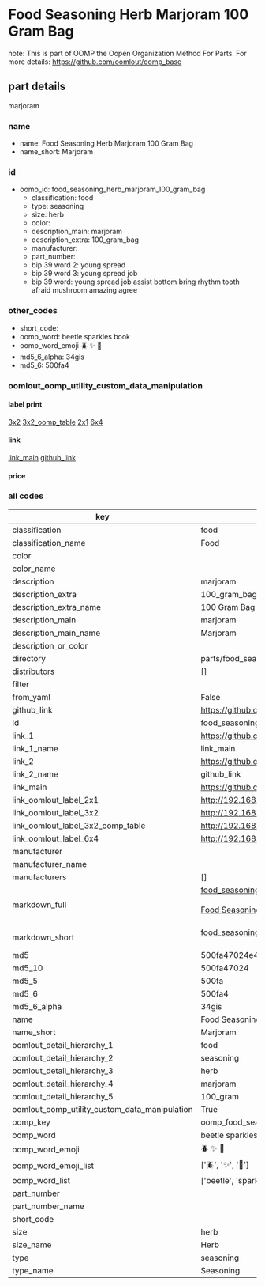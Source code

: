 # Food Seasoning Herb Marjoram 100 Gram Bag  

note: This is part of OOMP the Oopen Organization Method For Parts. For more details: https://github.com/oomlout/oomp_base

##  part details



marjoram

### name
* name: Food Seasoning Herb Marjoram 100 Gram Bag
* name_short: Marjoram
### id
* oomp_id: food_seasoning_herb_marjoram_100_gram_bag
  * classification: food
  * type: seasoning
  * size: herb
  * color: 
  * description_main: marjoram
  * description_extra: 100_gram_bag
  * manufacturer: 
  * part_number: 
  * bip 39 word 2: young spread
  * bip 39 word 3: young spread job
  * bip 39 word: young spread job assist bottom bring rhythm tooth afraid mushroom amazing agree

### other_codes
* short_code: 
* oomp_word: beetle sparkles book
* oomp_word_emoji :beetle: :sparkles: :book:
* md5_6_alpha: 34gis
* md5_6: 500fa4






### oomlout_oomp_utility_custom_data_manipulation
#### label print
[3x2](http://192.168.1.245:1112/?label=oomp%2034gis)
[3x2_oomp_table](http://192.168.1.107:1112/?label=oomp%2034gis)
[2x1](http://192.168.1.242:1112/?label=oomp%2034gis)
[6x4](http://192.168.1.55:1112/?label=oomp%2034gis)    

#### link

[link_main](https://github.com/oomlout/oomlout_oomp_current_version_messy/tree/main/parts/food_seasoning_herb_marjoram_100_gram_bag) [github_link](https://github.com/oomlout/oomlout_oomp_part_src/tree/main/parts/food_seasoning_herb_marjoram_100_gram_bag)                             

#### price







### all codes 
| key | value |  
| --- | --- |  
| classification | food |  
| classification_name | Food |  
| color |  |  
| color_name |  |  
| description | marjoram |  
| description_extra | 100_gram_bag |  
| description_extra_name | 100 Gram Bag |  
| description_main | marjoram |  
| description_main_name | Marjoram |  
| description_or_color |   |  
| directory | parts/food_seasoning_herb_marjoram_100_gram_bag |  
| distributors | [] |  
| filter |  |  
| from_yaml | False |  
| github_link | https://github.com/oomlout/oomlout_oomp_part_src/tree/main/parts/food_seasoning_herb_marjoram_100_gram_bag |  
| id | food_seasoning_herb_marjoram_100_gram_bag |  
| link_1 | https://github.com/oomlout/oomlout_oomp_current_version_messy/tree/main/parts/food_seasoning_herb_marjoram_100_gram_bag |  
| link_1_name | link_main |  
| link_2 | https://github.com/oomlout/oomlout_oomp_part_src/tree/main/parts/food_seasoning_herb_marjoram_100_gram_bag |  
| link_2_name | github_link |  
| link_main | https://github.com/oomlout/oomlout_oomp_current_version_messy/tree/main/parts/food_seasoning_herb_marjoram_100_gram_bag |  
| link_oomlout_label_2x1 | http://192.168.1.242:1112/?label=oomp%2034gis |  
| link_oomlout_label_3x2 | http://192.168.1.245:1112/?label=oomp%2034gis |  
| link_oomlout_label_3x2_oomp_table | http://192.168.1.107:1112/?label=oomp%2034gis |  
| link_oomlout_label_6x4 | http://192.168.1.55:1112/?label=oomp%2034gis |  
| manufacturer |  |  
| manufacturer_name |  |  
| manufacturers | [] |  
| markdown_full | [food_seasoning_herb_marjoram_100_gram_bag](https://github.com/oomlout/oomlout_oomp_current_version_messy/tree/main/parts/food_seasoning_herb_marjoram_100_gram_bag)<br>[](https://github.com/oomlout/oomlout_oomp_current_version_messy/tree/main/parts/food_seasoning_herb_marjoram_100_gram_bag)<br>[Food Seasoning Herb Marjoram 100 Gram Bag](https://github.com/oomlout/oomlout_oomp_current_version_messy/tree/main/parts/food_seasoning_herb_marjoram_100_gram_bag)<br><br> |  
| markdown_short | [food_seasoning_herb_marjoram_100_gram_bag](https://github.com/oomlout/oomlout_oomp_current_version_messy/tree/main/parts/food_seasoning_herb_marjoram_100_gram_bag)<br><br> |  
| md5 | 500fa47024e4d718708d20dcf034c7fa |  
| md5_10 | 500fa47024 |  
| md5_5 | 500fa |  
| md5_6 | 500fa4 |  
| md5_6_alpha | 34gis |  
| name | Food Seasoning Herb Marjoram 100 Gram Bag |  
| name_short | Marjoram |  
| oomlout_detail_hierarchy_1 | food |  
| oomlout_detail_hierarchy_2 | seasoning |  
| oomlout_detail_hierarchy_3 | herb |  
| oomlout_detail_hierarchy_4 | marjoram |  
| oomlout_detail_hierarchy_5 | 100_gram |  
| oomlout_oomp_utility_custom_data_manipulation | True |  
| oomp_key | oomp_food_seasoning_herb_marjoram_100_gram_bag |  
| oomp_word | beetle sparkles book |  
| oomp_word_emoji | :beetle: :sparkles: :book: |  
| oomp_word_emoji_list | [':beetle:', ':sparkles:', ':book:'] |  
| oomp_word_list | ['beetle', 'sparkles', 'book'] |  
| part_number |  |  
| part_number_name |  |  
| short_code |  |  
| size | herb |  
| size_name | Herb |  
| type | seasoning |  
| type_name | Seasoning |  
